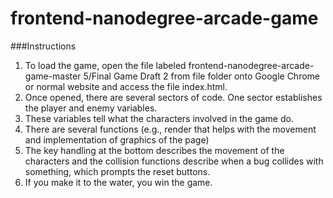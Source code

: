 frontend-nanodegree-arcade-game
===============================

###Instructions
1. To load the game, open the file labeled frontend-nanodegree-arcade-game-master 5/Final Game Draft 2 from file folder onto Google Chrome or normal website and access the file index.html.
2. Once opened, there are several sectors of code. One sector establishes the player and enemy variables.
3. These variables tell what the characters involved in the game do.
4. There are several functions (e.g., render that helps with the movement and implementation of graphics of the page)
5. The key handling at the bottom describes the movement of the characters and the collision functions describe when a bug collides with something, which prompts the reset buttons.
6. If you make it to the water, you win the game.
